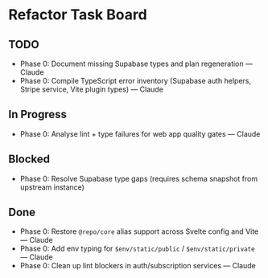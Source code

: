 # Refactor Task Board

## TODO
- Phase 0: Document missing Supabase types and plan regeneration — Claude
- Phase 0: Compile TypeScript error inventory (Supabase auth helpers, Stripe service, Vite plugin types) — Claude

## In Progress
- Phase 0: Analyse lint + type failures for web app quality gates — Claude

## Blocked
- Phase 0: Resolve Supabase type gaps (requires schema snapshot from upstream instance)

## Done
- Phase 0: Restore `@repo/core` alias support across Svelte config and Vite — Claude
- Phase 0: Add env typing for `$env/static/public` / `$env/static/private` — Claude
- Phase 0: Clean up lint blockers in auth/subscription services — Claude
